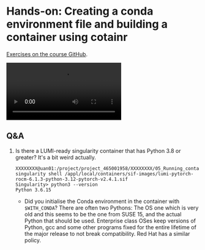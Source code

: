 # Hands-on: Creating a conda environment file and building a container using cotainr

[Exercises on the course GitHub](https://github.com/Lumi-supercomputer/Getting_Started_with_AI_workshop/tree/ai-20250527/06_Bulding_containers_from_conda_pip_environments).

<!--
[Exercises on the course GitHub](https://github.com/Lumi-supercomputer/Getting_Started_with_AI_workshop/tree/main/06_Bulding_containers_from_conda_pip_environments).
-->

<!--
A video recording of the discussion of the solution will follow.
-->

<video src="https://462000265.lumidata.eu/ai-20250527/recordings/E06_BuildingContainers.mp4" controls="controls"></video>


## Q&A

1.  Is there a LUMI-ready singularity container that has Python 3.8 or greater? It's a bit weird actually.
    ```
    XXXXXXXX@uan01:/project/project_465001958/XXXXXXXX/05_Running_containers_on_LUMI> singularity shell /appl/local/containers/sif-images/lumi-pytorch-rocm-6.1.3-python-3.12-pytorch-v2.4.1.sif
    Singularity> python3 --version
    Python 3.6.15
    ```
    -   Did you initialise the Conda environment in the container with `$WITH_CONDA`? There are often two Pythons: The OS one which is very old and this seems to be the one from SUSE 15, and the actual Python that should be used. Enterprise class OSes keep versions of Python, gcc and some other programs fixed for the entire lifetime of the major release to not break compatibility. Red Hat has a similar policy.
